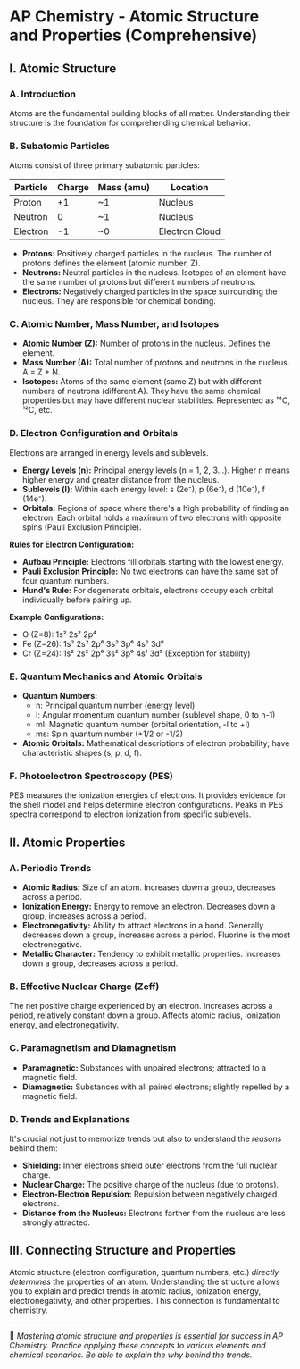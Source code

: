 # AP Chemistry - Atomic Structure and Properties (Comprehensive)

## I. Atomic Structure

### A. Introduction

Atoms are the fundamental building blocks of all matter. Understanding their structure is the foundation for comprehending chemical behavior.

### B. Subatomic Particles

Atoms consist of three primary subatomic particles:

| Particle | Charge | Mass (amu) | Location        |
|----------|--------|------------|-----------------|
| Proton   | +1     | ~1         | Nucleus         |
| Neutron  | 0      | ~1         | Nucleus         |
| Electron | -1     | ~0         | Electron Cloud  |

*   **Protons:** Positively charged particles in the nucleus. The number of protons defines the element (atomic number, Z).
*   **Neutrons:** Neutral particles in the nucleus. Isotopes of an element have the same number of protons but different numbers of neutrons.
*   **Electrons:** Negatively charged particles in the space surrounding the nucleus. They are responsible for chemical bonding.

### C. Atomic Number, Mass Number, and Isotopes

*   **Atomic Number (Z):** Number of protons in the nucleus. Defines the element.
*   **Mass Number (A):** Total number of protons and neutrons in the nucleus. A = Z + N.
*   **Isotopes:** Atoms of the same element (same Z) but with different numbers of neutrons (different A).  They have the same chemical properties but may have different nuclear stabilities.  Represented as ¹⁴C, ¹²C, etc.

### D. Electron Configuration and Orbitals

Electrons are arranged in energy levels and sublevels.

*   **Energy Levels (n):** Principal energy levels (n = 1, 2, 3...). Higher n means higher energy and greater distance from the nucleus.
*   **Sublevels (l):** Within each energy level: s (2e⁻), p (6e⁻), d (10e⁻), f (14e⁻).
*   **Orbitals:** Regions of space where there's a high probability of finding an electron. Each orbital holds a maximum of two electrons with opposite spins (Pauli Exclusion Principle).

**Rules for Electron Configuration:**

*   **Aufbau Principle:** Electrons fill orbitals starting with the lowest energy.
*   **Pauli Exclusion Principle:** No two electrons can have the same set of four quantum numbers.
*   **Hund's Rule:** For degenerate orbitals, electrons occupy each orbital individually before pairing up.

**Example Configurations:**

*   O (Z=8): 1s² 2s² 2p⁴
*   Fe (Z=26): 1s² 2s² 2p⁶ 3s² 3p⁶ 4s² 3d⁶
*   Cr (Z=24): 1s² 2s² 2p⁶ 3s² 3p⁶ 4s¹ 3d⁵ (Exception for stability)

### E. Quantum Mechanics and Atomic Orbitals

*   **Quantum Numbers:**
    *   n: Principal quantum number (energy level)
    *   l: Angular momentum quantum number (sublevel shape, 0 to n-1)
    *   ml: Magnetic quantum number (orbital orientation, -l to +l)
    *   ms: Spin quantum number (+1/2 or -1/2)
*   **Atomic Orbitals:** Mathematical descriptions of electron probability; have characteristic shapes (s, p, d, f).

### F. Photoelectron Spectroscopy (PES)

PES measures the ionization energies of electrons.  It provides evidence for the shell model and helps determine electron configurations.  Peaks in PES spectra correspond to electron ionization from specific sublevels.

## II. Atomic Properties

### A. Periodic Trends

*   **Atomic Radius:** Size of an atom. Increases down a group, decreases across a period.
*   **Ionization Energy:** Energy to remove an electron. Decreases down a group, increases across a period.
*   **Electronegativity:** Ability to attract electrons in a bond. Generally decreases down a group, increases across a period. Fluorine is the most electronegative.
*   **Metallic Character:** Tendency to exhibit metallic properties. Increases down a group, decreases across a period.

### B. Effective Nuclear Charge (Zeff)

The net positive charge experienced by an electron. Increases across a period, relatively constant down a group. Affects atomic radius, ionization energy, and electronegativity.

### C. Paramagnetism and Diamagnetism

*   **Paramagnetic:** Substances with unpaired electrons; attracted to a magnetic field.
*   **Diamagnetic:** Substances with all paired electrons; slightly repelled by a magnetic field.

### D.  Trends and Explanations

It's crucial not just to memorize trends but also to understand the *reasons* behind them:

*   **Shielding:** Inner electrons shield outer electrons from the full nuclear charge.
*   **Nuclear Charge:**  The positive charge of the nucleus (due to protons).
*   **Electron-Electron Repulsion:** Repulsion between negatively charged electrons.
*   **Distance from the Nucleus:**  Electrons farther from the nucleus are less strongly attracted.

## III.  Connecting Structure and Properties

Atomic structure (electron configuration, quantum numbers, etc.) *directly determines* the properties of an atom.  Understanding the structure allows you to explain and predict trends in atomic radius, ionization energy, electronegativity, and other properties.  This connection is fundamental to chemistry.

---

📌 *Mastering atomic structure and properties is essential for success in AP Chemistry. Practice applying these concepts to various elements and chemical scenarios. Be able to explain the *why* behind the trends.*
